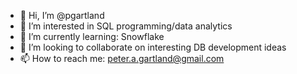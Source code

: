 - 👋 Hi, I’m @pgartland
- 👀 I’m interested in SQL programming/data analytics
- 🌱 I’m currently learning: Snowflake
- 💞️ I’m looking to collaborate on interesting DB development ideas
- 📫 How to reach me: peter.a.gartland@gmail.com

<!---
pgartland/pgartland is a ✨ special ✨ repository because its `README.md` (this file) appears on your GitHub profile.
You can click the Preview link to take a look at your changes.
--->
